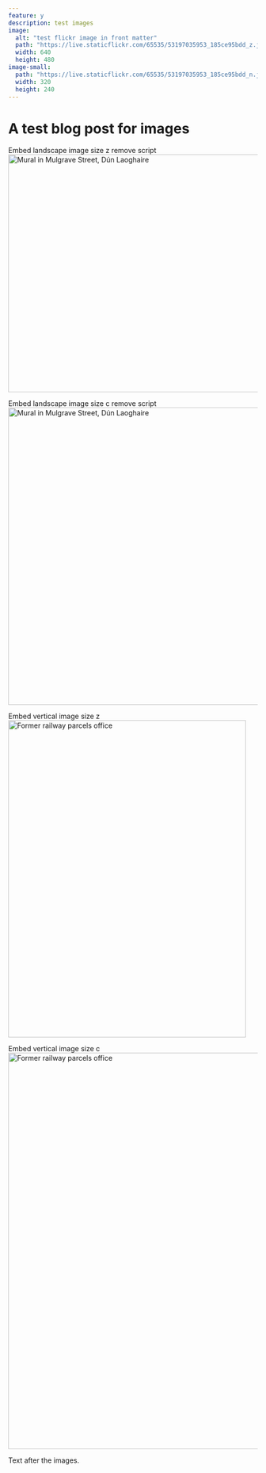 ```yaml
---
feature: y
description: test images
image:
  alt: "test flickr image in front matter"
  path: "https://live.staticflickr.com/65535/53197035953_185ce95bdd_z.jpg"
  width: 640
  height: 480
image-small:
  path: "https://live.staticflickr.com/65535/53197035953_185ce95bdd_n.jpg"
  width: 320
  height: 240  
---
```

# A test blog post for images

Embed landscape image size z remove script 
<a href="https://www.flickr.com/photos/alangrantphoto/53197035953/in/album-72177720305905097/" title="Mural in Mulgrave Street, Dún Laoghaire"><img src="https://live.staticflickr.com/65535/53197035953_185ce95bdd_z.jpg" width="640" height="480" alt="Mural in Mulgrave Street, Dún Laoghaire"/></a>

Embed landscape image size c remove script 
<a href="https://www.flickr.com/photos/alangrantphoto/53197035953/in/album-72177720305905097/" title="Mural in Mulgrave Street, Dún Laoghaire"><img src="https://live.staticflickr.com/65535/53197035953_185ce95bdd_z.jpg" width="800" height="600" alt="Mural in Mulgrave Street, Dún Laoghaire"/></a>

Embed vertical image size z
<a href="https://www.flickr.com/photos/alangrantphoto/53198847109/in/album-72177720305905097/" title="Former railway parcels office"><img src="https://live.staticflickr.com/65535/53198847109_67b5f6aaec_z.jpg" width="480" height="640" alt="Former railway parcels office"/></a> 

Embed vertical image size c
<a href="https://www.flickr.com/photos/alangrantphoto/53198847109/in/album-72177720305905097/" title="Former railway parcels office"><img src="https://live.staticflickr.com/65535/53198847109_67b5f6aaec_c.jpg" width="600" height="800" alt="Former railway parcels office"/></a>


Text after the images.
